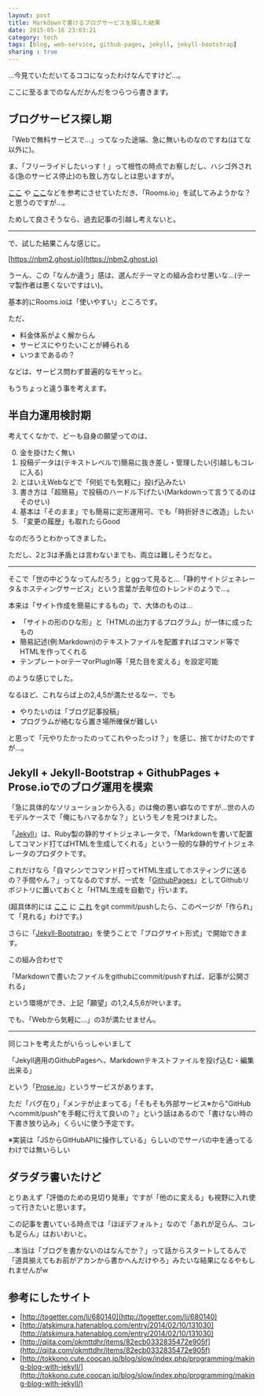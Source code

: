 ```yaml
---
layout: post
title: Markdownで書けるブログサービスを探した結果
date: 2015-05-16 23:03:21
category: tech
tags: [blog, web-service, github-pages, jekyll, jekyll-bootstrap]
sharing : true
---
```


…今見ていただいてるココになったわけなんですけど…。

ここに至るまでのなんだかんだをつらつら書きます。

## ブログサービス探し期

「Webで無料サービスで…」ってなった途端、急に無いものなのですね(はてな以外に)。

ま、「フリーライドしたいっす！」って根性の時点でお察しだし、ハシゴ外される(急のサービス停止)のも致し方なしとは思いますが。

[ここ](http://atskimura.hatenablog.com/entry/2014/02/10/131030) や [ここ](http://togetter.com/li/680140)などを参考にさせていただき、「Rooms.io」を試してみようかな？と思うのですが…。

ためして良さそうなら、過去記事の引越し考えないと。

---

で、試した結果こんな感じに。

[https://nbm2.ghost.io](https://nbm2.ghost.io)

うーん、この「なんか違う」感は、選んだテーマとの組み合わせ悪いな…(テーマ製作者は悪くないですはい)。

基本的にRooms.ioは「使いやすい」ところです。

ただ、

+ 料金体系がよく解からん
+ サービスにやりたいことが縛られる
+ いつまであるの？

などは、サービス問わず普遍的なモヤっと。

もうちょっと違う事を考えます。

## 半自力運用検討期

考えてくなかで、どーも自身の願望ってのは、


0. 金を掛けたく無い
0. 投稿データは(テキストレベルで)簡易に抜き差し・管理したい(引越しもコレに入る)
0. とはいえWebなどで「何処でも気軽に」投げ込みたい
0. 書き方は「超簡易」で投稿のハードル下げたい(Markdownって言うてるのはそのせい)
0. 基本は「そのまま」でも簡易に定形運用可、でも「時折好きに改造」したい
0. 「変更の履歴」も取れたらGood

なのだろうとわかってきました。

ただし、2と3は矛盾とは言わないまでも、両立は難しそうだなと。

---

そこで「世の中どうなってんだろう」とggって見ると…「静的サイトジェネレータ＆ホスティングサービス」という言葉が去年位のトレンドのようで…。

本来は「サイト作成を簡易にするもの」で、大体のものは…

+ 「サイトの形のひな形」と「HTMLの出力するプログラム」が一体に成ったもの
+ 簡易記述(例:Markdown)のテキストファイルを配置すればコマンド等でHTMLを作ってくれる
+ テンプレートorテーマorPlugIn等「見た目を変える」を設定可能

のような感じでした。

なるほど、これならば上の2,4,5が満たせるなー、でも

+ やりたいのは「ブログ記事投稿」
+ プログラムが絡むなら置き場所確保が難しい

と思って「元やりたかったのってこれやったっけ？」を感じ、捨てかけたのですが…。

## Jekyll + Jekyll-Bootstrap + GithubPages + Prose.ioでのブログ運用を模索

「急に具体的なソリューションから入る」のは俺の悪い癖なのですが…世の人のモデルケースで「俺にもハマるかな？」というモノを見つけました。

「[Jekyll](http://jekyllrb.com/)」は、Ruby製の静的サイトジェネレータで、「Markdownを書いて配置してコマンド打てばHTMLを生成してくれる」という一般的な静的サイトジェネレータのプロダクトです。

これだけなら「自マシンでコマンド打ってHTML生成してホスティングに送るの？手間やん？」ってなるのですが、一式を「[GithubPages](https://pages.github.com/)」としてGithubリポジトリに置いておくと「HTML生成を自動で」行います。

(超具体的には [ここ](https://github.com/kazuhito-m/kazuhito-m.github.io) に [これ](https://raw.githubusercontent.com/kazuhito-m/kazuhito-m.github.io/master/_posts/2015-05-16-restart.md) をgit commit/pushしたら、このページが「作られ」て「見れる」わけです。) 

さらに「[Jekyll-Bootstrap](http://jekyllbootstrap.com/)」を使うことで「ブログサイト形式」で開始できます。

この組み合わせで

「Markdownで書いたファイルをgithubにcommit/pushすれば、記事が公開される」

という環境ができ、上記「願望」の1,2,4,5,6が叶います。

でも、「Webから気軽に…」の3が満たせません。

---

同じコトを考えたがいらっしゃいまして

「Jekyll適用のGithubPagesへ、Markdownテキストファイルを投げ込む・編集出来る」

という「[Prose.io](http://prose.io/)」というサービスがあります。

ただ「バグ在り」「メンテが止まってる」「そもそも外部サービス※から"GitHubへcommit/push"を手軽に行えて良いの？」という話はあるので「書けない時の下書き放り込み」くらいに使う予定です。

※実装は「JSからGitHubAPIに操作している」らしいのでサーバの中を通ってるわけでは無いらしい

## ダラダラ書いたけど

とりあえず「評価のための見切り発車」ですが「他のに変える」も視野に入れ使って行きたいと思います。

この記事を書いている時点では「ほぼデフォルト」なので「あれが足らん、コレも足らん」はおいおいと。

…本当は「ブログを書かないのはなんでか？」って話からスタートしてるんで「道具揃えてもお前がアカンから書かへんだけやろ」みたいな結果になるやもしれませんがw


## 参考にしたサイト

+ [http://togetter.com/li/680140](http://togetter.com/li/680140)
+ [http://atskimura.hatenablog.com/entry/2014/02/10/131030](http://atskimura.hatenablog.com/entry/2014/02/10/131030)
+ [http://qiita.com/okmttdhr/items/82ecb0332835472e905f](http://qiita.com/okmttdhr/items/82ecb0332835472e905f)
+ [http://tokkono.cute.coocan.jp/blog/slow/index.php/programming/making-blog-with-jekyll/](http://tokkono.cute.coocan.jp/blog/slow/index.php/programming/making-blog-with-jekyll/)
